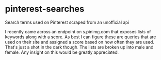 # pinterest-searches
Search terms used on Pinterest scraped from an unofficial api

I recently came across an endpoint on s.pinimg.com that exposes lists of keywords along with a score.  As best I can figure these are queries that are used on their site and assigned a score based on how often they are used.  That's just a shot in the dark though.  The lists are broken up into male and female.  Any insight on this would be greatly appreciated.
